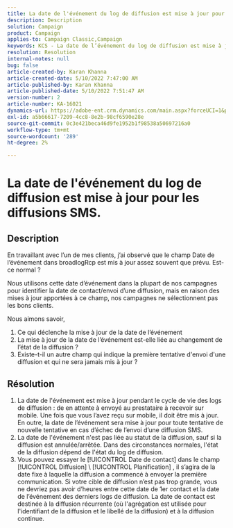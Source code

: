 ```yaml
---
title: La date de l'événement du log de diffusion est mise à jour pour les diffusions SMS.
description: Description
solution: Campaign
product: Campaign
applies-to: Campaign Classic,Campaign
keywords: KCS - La date de l’événement du log de diffusion est mise à jour pour les diffusions SMS.
resolution: Resolution
internal-notes: null
bug: false
article-created-by: Karan Khanna
article-created-date: 5/10/2022 7:47:00 AM
article-published-by: Karan Khanna
article-published-date: 5/10/2022 7:51:47 AM
version-number: 2
article-number: KA-16021
dynamics-url: https://adobe-ent.crm.dynamics.com/main.aspx?forceUCI=1&pagetype=entityrecord&etn=knowledgearticle&id=bdef875e-35d0-ec11-a7b5-00224809c556
exl-id: a5b66617-7209-4cc8-8e2b-98cf6590e28e
source-git-commit: 0c3e421beca46d9fe1952b1f98538a50697216a0
workflow-type: tm+mt
source-wordcount: '289'
ht-degree: 2%

---
```


# La date de l&#39;événement du log de diffusion est mise à jour pour les diffusions SMS.

## Description


En travaillant avec l’un de mes clients, j’ai observé que le champ Date de l’événement dans broadlogRcp est mis à jour assez souvent que prévu. Est-ce normal ?

Nous utilisons cette date d’événement dans la plupart de nos campagnes pour identifier la date de contact/envoi d’une diffusion, mais en raison des mises à jour apportées à ce champ, nos campagnes ne sélectionnent pas les bons clients.

Nous aimons savoir,
1. Ce qui déclenche la mise à jour de la date de l’événement
2. La mise à jour de la date de l’événement est-elle liée au changement de l’état de la diffusion ?
3. Existe-t-il un autre champ qui indique la première tentative d&#39;envoi d&#39;une diffusion et qui ne sera jamais mis à jour ?


## Résolution


1. La date de l&#39;événement est mise à jour pendant le cycle de vie des logs de diffusion : de en attente à envoyé au prestataire à recevoir sur mobile. Une fois que vous l’avez reçu sur mobile, il doit être mis à jour. En outre, la date de l’événement sera mise à jour pour toute tentative de nouvelle tentative en cas d’échec de l’envoi d’une diffusion SMS.
2. La date de l&#39;événement n&#39;est pas liée au statut de la diffusion, sauf si la diffusion est annulée/arrêtée. Dans des circonstances normales, l&#39;état de la diffusion dépend de l&#39;état du log de diffusion.
3. Vous pouvez essayer le [!UICONTROL Date de contact] dans le champ [!UICONTROL Diffusion] \ [!UICONTROL Planification] , il s’agira de la date fixe à laquelle la diffusion a commencé à envoyer la première communication. Si votre cible de diffusion n’est pas trop grande, vous ne devriez pas avoir d’heures entre cette date de 1er contact et la date de l’événement des derniers logs de diffusion. La date de contact est destinée à la diffusion récurrente (où l&#39;agrégation est utilisée pour l&#39;identifiant de la diffusion et le libellé de la diffusion) et à la diffusion continue.

